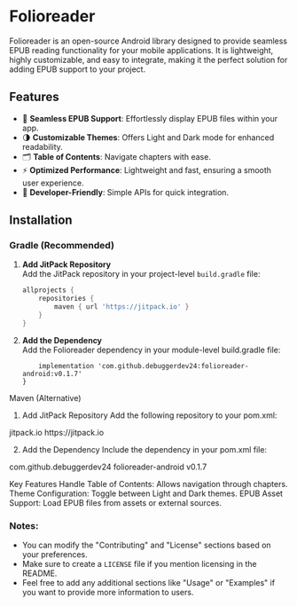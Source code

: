 # Folioreader

Folioreader is an open-source Android library designed to provide seamless EPUB reading functionality for your mobile applications. It is lightweight, highly customizable, and easy to integrate, making it the perfect solution for adding EPUB support to your project.

## Features

- 📖 **Seamless EPUB Support**: Effortlessly display EPUB files within your app.
- 🌗 **Customizable Themes**: Offers Light and Dark mode for enhanced readability.
- 🗂️ **Table of Contents**: Navigate chapters with ease.
- ⚡ **Optimized Performance**: Lightweight and fast, ensuring a smooth user experience.
- 🔧 **Developer-Friendly**: Simple APIs for quick integration.

## Installation

### Gradle (Recommended)

1. **Add JitPack Repository**  
   Add the JitPack repository in your project-level `build.gradle` file:

   ```gradle
   allprojects {
       repositories {
           maven { url 'https://jitpack.io' }
       }
   }

2. **Add the Dependency**  
Add the Folioreader dependency in your module-level build.gradle file:

   ```dependencies {
       implementation 'com.github.debuggerdev24:folioreader-android:v0.1.7'
   }

Maven (Alternative)
1. Add JitPack Repository
Add the following repository to your pom.xml:
<repositories>
    <repository>
        <id>jitpack.io</id>
        <url>https://jitpack.io</url>
    </repository>
</repositories>

2. Add the Dependency
Include the dependency in your pom.xml file:
<dependency>
    <groupId>com.github.debuggerdev24</groupId>
    <artifactId>folioreader-android</artifactId>
    <version>v0.1.7</version>
</dependency>

Key Features
Handle Table of Contents: Allows navigation through chapters.
Theme Configuration: Toggle between Light and Dark themes.
EPUB Asset Support: Load EPUB files from assets or external sources.



### Notes:
- You can modify the "Contributing" and "License" sections based on your preferences.
- Make sure to create a `LICENSE` file if you mention licensing in the README.
- Feel free to add any additional sections like "Usage" or "Examples" if you want to provide more information to users.
